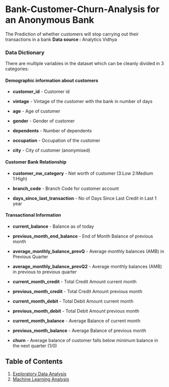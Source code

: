 # Bank-Customer-Churn-Analysis for an Anonymous Bank
The Prediction of whether customers will stop carrying out their transactions in a bank
<b>Data source :</b> Analytics Vidhya

### Data Dictionary
There are multiple variables in the dataset which can be cleanly divided in 3 categories:


#### Demographic information about customers

* <b>customer_id</b> - Customer id

* <b>vintage</b> - Vintage of the customer with the bank in number of days

* <b>age</b> - Age of customer

* <b>gender</b> - Gender of customer

* <b>dependents</b> - Number of dependents

* <b>occupation</b> - Occupation of the customer 

* <b>city</b> - City of customer (anonymised)


#### Customer Bank Relationship

* <b>customer_nw_category</b> - Net worth of customer (3:Low 2:Medium 1:High)

* <b>branch_code</b> - Branch Code for customer account

* <b>days_since_last_transaction</b> - No of Days Since Last Credit in Last 1 year


#### Transactional Information

* <b>current_balance</b> - Balance as of today

* <b>previous_month_end_balance</b> - End of Month Balance of previous month


* <b>average_monthly_balance_prevQ</b> - Average monthly balances (AMB) in Previous Quarter

* <b>average_monthly_balance_prevQ2</b> - Average monthly balances (AMB) in previous to previous quarter

* <b>current_month_credit</b> - Total Credit Amount current month

* <b>previous_month_credit</b> - Total Credit Amount previous month

* <b>current_month_debit</b> - Total Debit Amount current month

* <b>previous_month_debit</b> - Total Debit Amount previous month

* <b>current_month_balance</b> - Average Balance of current month

* <b>previous_month_balance</b> - Average Balance of previous month

* <b>churn</b> - Average balance of customer falls below minimum balance in the next quarter (1/0)

## Table of Contents
1. [Exploratory Data Analysis](https://github.com/fahdfortitude/Bank-Customer-Churn-Analysis/blob/main/Churn%20EDA.ipynb) 
2. [Machine Learning Analysis](https://github.com/fahdfortitude/Bank-Customer-Churn-Analysis/blob/main/Churn%20machine%20learning.ipynb)

